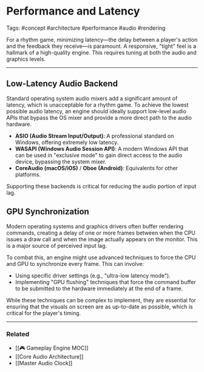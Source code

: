 # Performance and Latency

Tags: #concept #architecture #performance #audio #rendering

For a rhythm game, minimizing latency—the delay between a player's action and the feedback they receive—is paramount. A responsive, "tight" feel is a hallmark of a high-quality engine. This requires tuning at both the audio and graphics levels.

---

## Low-Latency Audio Backend

Standard operating system audio mixers add a significant amount of latency, which is unacceptable for a rhythm game. To achieve the lowest possible audio latency, an engine should ideally support low-level audio APIs that bypass the OS mixer and provide a more direct path to the audio hardware.

*   **ASIO (Audio Stream Input/Output)**: A professional standard on Windows, offering extremely low latency.
*   **WASAPI (Windows Audio Session API)**: A modern Windows API that can be used in "exclusive mode" to gain direct access to the audio device, bypassing the system mixer.
*   **CoreAudio (macOS/iOS)** / **Oboe (Android)**: Equivalents for other platforms.

Supporting these backends is critical for reducing the audio portion of input lag.

## GPU Synchronization

Modern operating systems and graphics drivers often buffer rendering commands, creating a delay of one or more frames between when the CPU issues a draw call and when the image actually appears on the monitor. This is a major source of perceived input lag.

To combat this, an engine might use advanced techniques to force the CPU and GPU to synchronize every frame. This can involve:
*   Using specific driver settings (e.g., "ultra-low latency mode").
*   Implementing "GPU flushing" techniques that force the command buffer to be submitted to the hardware immediately at the end of a frame.

While these techniques can be complex to implement, they are essential for ensuring that the visuals on screen are as up-to-date as possible, which is critical for the player's timing.

---

### Related

*   [[🎮 Gameplay Engine MOC]]
*   [[Core Audio Architecture]]
*   [[Master Audio Clock]] 